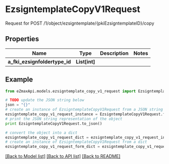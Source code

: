# EzsigntemplateCopyV1Request

Request for POST /1/object/ezsigntemplate/{pkiEzsigntemplateID}/copy

## Properties
Name | Type | Description | Notes
------------ | ------------- | ------------- | -------------
**a_fki_ezsignfoldertype_id** | **List[int]** |  | 

## Example

```python
from eZmaxApi.models.ezsigntemplate_copy_v1_request import EzsigntemplateCopyV1Request

# TODO update the JSON string below
json = "{}"
# create an instance of EzsigntemplateCopyV1Request from a JSON string
ezsigntemplate_copy_v1_request_instance = EzsigntemplateCopyV1Request.from_json(json)
# print the JSON string representation of the object
print EzsigntemplateCopyV1Request.to_json()

# convert the object into a dict
ezsigntemplate_copy_v1_request_dict = ezsigntemplate_copy_v1_request_instance.to_dict()
# create an instance of EzsigntemplateCopyV1Request from a dict
ezsigntemplate_copy_v1_request_form_dict = ezsigntemplate_copy_v1_request.from_dict(ezsigntemplate_copy_v1_request_dict)
```
[[Back to Model list]](../README.md#documentation-for-models) [[Back to API list]](../README.md#documentation-for-api-endpoints) [[Back to README]](../README.md)


